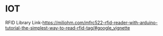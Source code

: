 # IOT

RFID Library Link-https://miliohm.com/mfrc522-rfid-reader-with-arduino-tutorial-the-simplest-way-to-read-rfid-tag/#google_vignette
